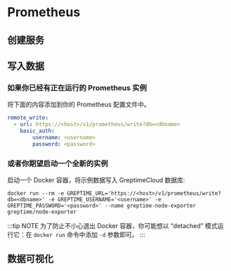 # Prometheus

## 创建服务
<!--@include: ./create-service.md-->

## 写入数据

### 如果你已经有正在运行的 Prometheus 实例

将下面的内容添加到你的 Prometheus 配置文件中。

```yaml
remote_write:
  - url: https://<host>/v1/prometheus/write?db=<dbname>
    basic_auth:
        username: <username>
        password: <password>
```

### 或者你期望启动一个全新的实例

启动一个 Docker 容器，将示例数据写入 GreptimeCloud 数据库:

```shell
docker run --rm -e GREPTIME_URL='https://<host>/v1/prometheus/write?db=<dbname>' -e GREPTIME_USERNAME='<username>' -e GREPTIME_PASSWORD='<password>' --name greptime-node-exporter greptime/node-exporter
```

:::tip NOTE
为了防止不小心退出 Docker 容器，你可能想以 “detached” 模式运行它：在 `docker run` 命令中添加 `-d` 参数即可。
:::

## 数据可视化
<!--@include: ./visualize-data.md-->

